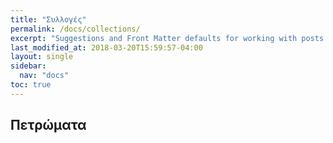 ```yaml
---
title: "Συλλογές"
permalink: /docs/collections/
excerpt: "Suggestions and Front Matter defaults for working with posts."
last_modified_at: 2018-03-20T15:59:57-04:00
layout: single
sidebar: 
  nav: "docs"
toc: true
---
```


## Πετρώματα
